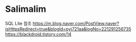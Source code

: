 # Salimalim

SQL Lite 참조
https://m.blog.naver.com/PostView.naver?isHttpsRedirect=true&blogId=pyj721aa&logNo=221291256735
https://blackdroid.tistory.com/14
